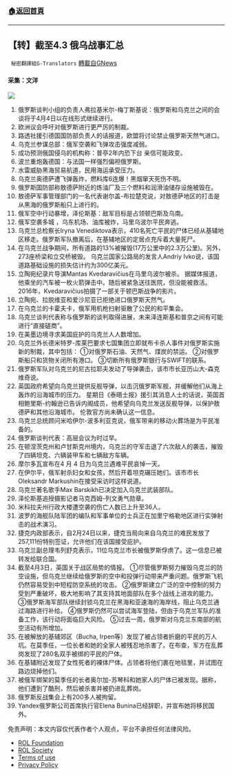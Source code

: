 ###  [:house:返回首頁](https://github.com/ourhimalayas/txt)
---


## 【转】截至4.3 俄乌战事汇总
` 秘密翻譯組G-Translators` [轉載自GNews](https://gnews.org/zh-hans/2282108/)

#### 采集：文洋
![](https://assets.gnews.org/wp-content/uploads/2022/04/16490136381.png)
1. 俄罗斯谈判小组的负责人弗拉基米尔-梅丁斯基说：俄罗斯和乌克兰之间的会谈将于4月4日以在线形式继续进行。
2. 欧洲议会呼吁对俄罗斯进行更严厉的制裁。
3. 路透社援引德国国防部负责人的话报道，欧盟将讨论禁止俄罗斯天然气进口。
4. 乌克兰参谋总部：俄军空袭和飞弹攻击强度减弱。
5. 成功预测俄国侵乌的机构称：普亭2年内恐下台 亲信可能政变。
6. 波兰重炮轰德国：与法国一样强烈偏袒俄罗斯。
7. 水雷威胁黑海贸易航道，民用海运承受压力。
8. 乌克兰奥德萨遭飞弹轰炸，燃料库6连爆！黑烟窜天死伤不明。
9. 俄罗斯国防部称敖德萨附近的炼油厂及三个燃料和润滑油储存设施被毁在。
10. 敖德萨军事管理部门的一名代表谢尔盖-布拉楚克说，对敖德萨地区的打击是从黑海的俄罗斯船只上进行的。
11. 俄军空中行动暴增，泽伦斯基：敌军目标是占领顿巴斯及乌南。
12. 俄军空袭多城 ，乌东机场、油库被炸，马里乌波尔平民奔逃。
13. 乌克兰总检察长Iryna Venediktova表示，410名死亡平民的尸体已经从基辅地区移走。俄罗斯军队撤离后，在基辅地区的定居点充斥着大量死尸。
14. 在乌克兰战争期间，所有道路的13%被摧毁(17万公里中的2.3万公里)。另外，273座桥梁和立交桥被毁。
乌克兰国家公路局的发言人Andriy Ivko说，该国道路基础设施的损失估计约为300亿美元。
15. 立陶宛纪录片导演Mantas Kvedaravičius在马里乌波尔被杀。
据媒体报道，他乘坐的汽车被一枚火箭弹击中。随后被紧急送往医院，但没能被救活。
2016年，Kvedaravičius拍摄了一部关于顿巴斯战争的影片。
16. 立陶宛、拉脱维亚和爱沙尼亚已拒绝进口俄罗斯天然气。
17. 在乌克兰的卡霍夫卡，俄军用机枪扫射驱散了公民的和平集会。
18. 乌克兰谈判代表称与俄罗斯的谈判取得进展，未来泽连斯基和普京之间有可能进行“直接磋商”。
19. 在美墨边境寻求美国庇护的乌克兰人人数增加。
20. 乌克兰外长德米特罗-库莱巴要求七国集团立即就布卡杀人事件对俄罗斯实施新的制裁，其中包括：
①对俄罗斯石油、天然气、煤炭的禁运。
②对俄罗斯船只和货物关闭所有港口。
③切断所有俄罗斯银行与SWIFT的联系。
21. 俄罗斯军队对乌克兰的尼古拉耶夫发动了导弹袭击，该市市长亚历山大-森克维奇说。
22. 英国政府希望向乌克兰提供反舰导弹，以击沉俄罗斯军舰，并缓解他们从海上轰炸的沿海城市的压力。
星期日《泰晤士报》援引其消息人士的话说，英国首相鲍里斯-约翰逊已告诉内阁成员，他希望向乌克兰发送反舰导弹，以保护敖德萨和其他沿海城市。
伦敦官方尚未确认这一信息。
23. 乌克兰总统顾问米哈伊尔-波多利亚克说，俄军带来的移动火葬场是为平民准备的。
24. 俄罗斯谈判代表：高层会议为时过早。
25. 在顿涅茨克州和卢甘斯克州境内，乌克兰的守军击退了六次敌人的袭击，摧毁了四辆坦克、六辆装甲车和七辆敌方车辆。
26. 摩尔多瓦宣布在4 月 4 日为乌克兰遇难平民哀悼一天。
27. 在伊尔平，俄军射杀妇女和女孩，然后开着坦克碾压她们。该市市长Oleksandr Markushin在接受采访时这样说道。
28. 乌克兰著名歌手Max Barskikh已决定加入乌克兰武装部队。
29. 泽伦斯基追授摄影记者马克西姆-列文勇气勋章。
30. 米科拉夫州行政大楼遭空袭的伤亡人数已上升至36人。
31. 波罗的海舰队陆军团的编队和军事单位的士兵正在加里宁格勒地区进行实弹射击的战术演习。
32. 捷克内政部表示，自2月24日以来，捷克当局向来自乌克兰的难民发放了257,111份特别签证，允许他们在该国接受庇护。
33. 乌克兰副总理韦列舒克表示，11位乌克兰市长被俄罗斯俘虏了。这一信息已被转发给联合国。
34. 截至4月3日，英国关于战区局势的情报。
①尽管俄罗斯努力摧毁乌克兰的防空设施，但乌克兰继续给俄罗斯的空中和投弹行动带来严重问题。俄罗斯飞机仍然容易受到中短程防空系统的攻击。
②俄罗斯建立广泛的空中控制的努力受到严重破坏，极大地影响了其支持其地面部队在多个战线上进攻的能力。
③俄罗斯海军部队继续封锁乌克兰在黑海和亚速海的海岸线，阻止乌克兰通过海路进行补给。
④俄罗斯仍然可以尝试海军登陆，但由于乌克兰军队的准备工作，该行动将面临巨大风险。
⑤过去一周，俄罗斯对乌克兰东南部的航空活动有所增加。
35. 在被解放的基辅郊区（Bucha, Irpen等）发现了被占领者折磨的平民的万人坑。在莫季任，一位长者和她的全家人被残忍地杀害了。在布查，军方在乱葬岗发现了280名双手被绑的平民的尸体。
36. 在基辅附近发现了女性死者的裸体尸体。占领者将他们裹在地毯里，并试图在路边烧掉他们。
37. 被俄军绑架的莫季任的长者奥尔加-苏琴科和她家人的尸体已被发现。据称，他们遭到了酷刑，然后被杀害并被扔进乱葬岗。
38. 俄罗斯反战集会上有200多人被拘留。
39. Yandex俄罗斯公司首席执行官Elena Bunina已经辞职，并宣布她将移民国外。


 

免责声明：本文内容仅代表作者个人观点，平台不承担任何法律风险。

- [ROL Foundation](https://rolfoundation.org/)
- [ROL Society](https://rolsociety.org/)
- [Terms of use](https://gnews.org/terms-of-use-3/)
- [Privacy Policy](https://gnews.org/privacy-policy/)
